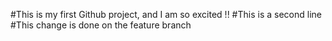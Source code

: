 #This is my first Github project, and I am so excited !!
#This is a second line 
#This change is done on the feature branch